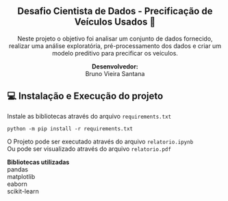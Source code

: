 
<span align="center">

##  Desafio Cientista de Dados - Precificação de Veículos Usados 🚙

</span>

<p align="center">
Neste projeto o objetivo foi analisar um conjunto de dados fornecido, realizar uma análise exploratória, pré-processamento dos dados e criar um modelo preditivo para precificar os veículos.
  
</p>


</span>

<p align="center">
<strong>Desenvolvedor:</strong><br />
Bruno Vieira Santana<br />
  
</p>


## 💻 Instalação e Execução do projeto

Instale as bibliotecas através do arquivo `requirements.txt`<br />
```
python -m pip install -r requirements.txt
```

O Projeto pode ser executado através do arquivo `relatorio.ipynb`<br />
Ou pode ser visualizado através do arquivo `relatorio.pdf`

<strong>Bibliotecas utilizadas</strong><br />
pandas<br />
matplotlib<br />
eaborn<br />
scikit-learn<br />


</p>

